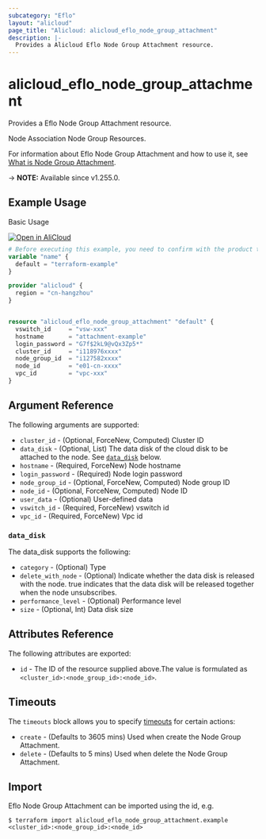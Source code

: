 ```yaml
---
subcategory: "Eflo"
layout: "alicloud"
page_title: "Alicloud: alicloud_eflo_node_group_attachment"
description: |-
  Provides a Alicloud Eflo Node Group Attachment resource.
---
```


# alicloud_eflo_node_group_attachment

Provides a Eflo Node Group Attachment resource.

Node Association Node Group Resources.

For information about Eflo Node Group Attachment and how to use it, see [What is Node Group Attachment](https://next.api.alibabacloud.com/document/eflo-controller/2022-12-15/ExtendCluster).

-> **NOTE:** Available since v1.255.0.

## Example Usage

Basic Usage

<div style="display: block;margin-bottom: 40px;"><div class="oics-button" style="float: right;position: absolute;margin-bottom: 10px;">
  <a href="https://api.aliyun.com/terraform?resource=alicloud_eflo_node_group_attachment&exampleId=23e28d30-5227-852d-8a12-46d19046f9cfa54ddb87&activeTab=example&spm=docs.r.eflo_node_group_attachment.0.23e28d3052&intl_lang=EN_US" target="_blank">
    <img alt="Open in AliCloud" src="https://img.alicdn.com/imgextra/i1/O1CN01hjjqXv1uYUlY56FyX_!!6000000006049-55-tps-254-36.svg" style="max-height: 44px; max-width: 100%;">
  </a>
</div></div>

```terraform
# Before executing this example, you need to confirm with the product team whether the resources are sufficient or you will get an error message with "Failure to check order before create instance"
variable "name" {
  default = "terraform-example"
}

provider "alicloud" {
  region = "cn-hangzhou"
}


resource "alicloud_eflo_node_group_attachment" "default" {
  vswitch_id     = "vsw-xxx"
  hostname       = "attachment-example"
  login_password = "G7f$2kL9@vQx3Zp5*"
  cluster_id     = "i118976xxxx"
  node_group_id  = "i127582xxxx"
  node_id        = "e01-cn-xxxx"
  vpc_id         = "vpc-xxx"
}
```

## Argument Reference

The following arguments are supported:
* `cluster_id` - (Optional, ForceNew, Computed) Cluster ID
* `data_disk` - (Optional, List) The data disk of the cloud disk to be attached to the node. See [`data_disk`](#data_disk) below.
* `hostname` - (Required, ForceNew) Node hostname
* `login_password` - (Required) Node login password
* `node_group_id` - (Optional, ForceNew, Computed) Node group ID
* `node_id` - (Optional, ForceNew, Computed) Node ID
* `user_data` - (Optional) User-defined data
* `vswitch_id` - (Required, ForceNew) vswitch id
* `vpc_id` - (Required, ForceNew) Vpc id

### `data_disk`

The data_disk supports the following:
* `category` - (Optional) Type
* `delete_with_node` - (Optional) Indicate whether the data disk is released with the node. true indicates that the data disk will be released together when the node unsubscribes.
* `performance_level` - (Optional) Performance level
* `size` - (Optional, Int) Data disk size

## Attributes Reference

The following attributes are exported:
* `id` - The ID of the resource supplied above.The value is formulated as `<cluster_id>:<node_group_id>:<node_id>`.

## Timeouts

The `timeouts` block allows you to specify [timeouts](https://developer.hashicorp.com/terraform/language/resources/syntax#operation-timeouts) for certain actions:
* `create` - (Defaults to 3605 mins) Used when create the Node Group Attachment.
* `delete` - (Defaults to 5 mins) Used when delete the Node Group Attachment.

## Import

Eflo Node Group Attachment can be imported using the id, e.g.

```shell
$ terraform import alicloud_eflo_node_group_attachment.example <cluster_id>:<node_group_id>:<node_id>
```